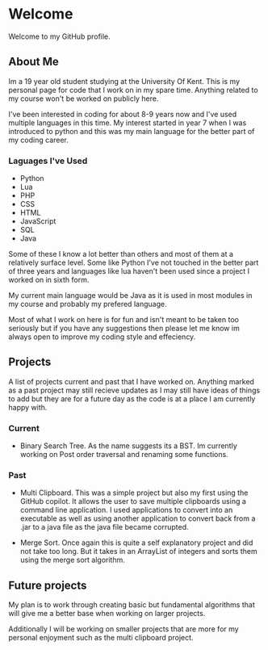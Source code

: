 # Welcome
Welcome to my GitHub profile.

## About Me
Im a 19 year old student studying at the University Of Kent. This is my personal page for code that I work on in my spare time. Anything related to my course won't be worked on publicly here.  

I've been interested in coding for about 8-9 years now and I've used multiple languages in this time. My interest started in year 7 when I was introduced to python and this was my main language for the better part of my coding career.

### Laguages I've Used
- Python
- Lua
- PHP
- CSS
- HTML
- JavaScript
- SQL
- Java

Some of these I know a lot better than others and most of them at a relatively surface level. Some like Python I've not touched in the better part of three years and languages like lua haven't been used since a project I worked on in sixth form.

My current main language would be Java as it is used in most modules in my course and probably my prefered language.

Most of what I work on here is for fun and isn't meant to be taken too seriously but if you have any suggestions then please let me know im always open to improve my coding style and effeciency.

## Projects
A list of projects current and past that I have worked on. Anything marked as a past project may still recieve updates as I may still have ideas of things to add but they are for a future day as the code is at a place I am currently happy with.

### Current
- Binary Search Tree. As the name suggests its a BST. Im currently working on Post order traversal and renaming some functions.

### Past
- Multi Clipboard. This was a simple project but also my first using the GitHub copilot. It allows the user to save multiple clipboards using a command line application. I used applications to convert into an executable as well as using another application to convert back from a .jar to a java file as the java file became corrupted.

- Merge Sort. Once again this is quite a self explanatory project and did not take too long. But it takes in an ArrayList of integers and sorts them using the merge sort algorithm.

## Future projects
My plan is to work through creating basic but fundamental algorithms that will give me a better base when working on larger projects.

Additionally I will be working on smaller projects that are more for my personal enjoyment such as the multi clipboard project.
